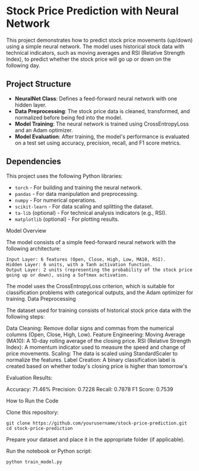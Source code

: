 # Stock Price Prediction with Neural Network

This project demonstrates how to predict stock price movements (up/down) using a simple neural network. The model uses historical stock data with technical indicators, such as moving averages and RSI (Relative Strength Index), to predict whether the stock price will go up or down on the following day.

## Project Structure

- **NeuralNet Class**: Defines a feed-forward neural network with one hidden layer.
- **Data Preprocessing**: The stock price data is cleaned, transformed, and normalized before being fed into the model.
- **Model Training**: The neural network is trained using CrossEntropyLoss and an Adam optimizer.
- **Model Evaluation**: After training, the model's performance is evaluated on a test set using accuracy, precision, recall, and F1 score metrics.

## Dependencies

This project uses the following Python libraries:

- `torch` - For building and training the neural network.
- `pandas` - For data manipulation and preprocessing.
- `numpy` - For numerical operations.
- `scikit-learn` - For data scaling and splitting the dataset.
- `ta-lib` (optional) - For technical analysis indicators (e.g., RSI).
- `matplotlib` (optional) - For plotting results.

Model Overview

The model consists of a simple feed-forward neural network with the following architecture:

    Input Layer: 6 features (Open, Close, High, Low, MA10, RSI).
    Hidden Layer: 6 units, with a Tanh activation function.
    Output Layer: 2 units (representing the probability of the stock price going up or down), using a Softmax activation.

The model uses the CrossEntropyLoss criterion, which is suitable for classification problems with categorical outputs, and the Adam optimizer for training.
Data Preprocessing

The dataset used for training consists of historical stock price data with the following steps:

Data Cleaning: Remove dollar signs and commas from the numerical columns (Open, Close, High, Low).
Feature Engineering:
    Moving Average (MA10): A 10-day rolling average of the closing price.
    RSI (Relative Strength Index): A momentum indicator used to measure the speed and change of price movements.
Scaling: The data is scaled using StandardScaler to normalize the features.
Label Creation: A binary classification label is created based on whether today's closing price is higher than tomorrow's

Evaluation Results:

Accuracy: 71.46%
Precision: 0.7228
Recall: 0.7878
F1 Score: 0.7539


How to Run the Code

Clone this repository:

    git clone https://github.com/yourusername/stock-price-prediction.git
    cd stock-price-prediction

Prepare your dataset and place it in the appropriate folder (if applicable).

Run the notebook or Python script:

    python train_model.py
